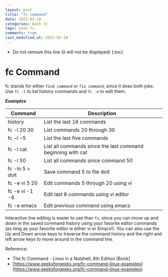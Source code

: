 ```yaml
---
layout: post
title: "fc command"
date: 2023-02-18
categories: bash fc
tags: bash fc
comments: true
last_modified_at: 2023-02-18
---
```

* Do not remove this line (it will not be displayed)
{:toc}


# fc Command

fc stands for either `find command` or `fix command`, since it does both jobs. Use `fc -l` to list history commands and `fc -e` to edit them.

***Examples***

|Command | Description |
|---            |---                |
|history             | List the last 16 commands |
|fc -l 20 30         | List commands 20 through 30 |
|fc −l −5            | List the last five commands |
|fc -l cat           | List all commands since the last command beginning with cat |
|fc -l 50            | List all commands since command 50 |
|fc -ln 5 > doit   |   Save command 5 to file doit |
|fc -e vi 5 20    |    Edit commands 5 through 20 using vi |
| fc -e vi -1 -8    |  Edit last 8 commands using vi editor|
|fc -e emacs     |     Edit previous command using emacs |


Interactive line editing is easier to use than `fc`, since you can move up and down in the saved command history using your favorite editor commands (as long as your favorite editor is either vi or Emacs!). You can also use the Up and Down arrow keys to traverse the command history and the right and left arrow keys to move around in the command line.


Reference:

* The fc Command - Linux in a Nutshell, 6th Edition [Book]
* [https://www.geeksforgeeks.org/fc-command-linux-examples](https://www.geeksforgeeks.org/fc-command-linux-examples)
